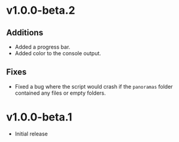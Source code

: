 # v1.0.0-beta.2

## Additions

-   Added a progress bar.
-   Added color to the console output.

## Fixes

-   Fixed a bug where the script would crash if the `panoramas` folder contained any files or empty folders.

# v1.0.0-beta.1

-   Initial release
